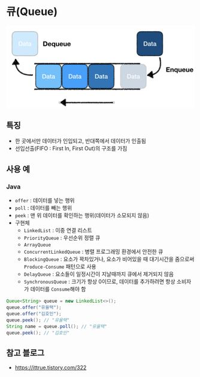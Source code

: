 # 큐(Queue)
![queue](./images/image013.png)

## 특징
- 한 곳에서만 데이터가 인입되고, 반대쪽에서 데이터가 인출됨
- 선입선출(FIFO : First In, First Out)의 구조를 가짐

## 사용 예
### Java
- `offer` : 데이터를 넣는 행위
- `poll` : 데이터를 빼는 행위
- `peek` : 맨 위 데이터를 확인하는 행위(데이터가 소모되지 않음)
- 구현체
  - `LinkedList` : 이중 연결 리스트
  - `PriorityQueue` : 우선순위 정렬 큐
  - `ArrayQueue`
  - `ConcurrentLinkedQueue` : 병렬 프로그래밍 환경에서 안전한 큐
  - `BlockingQueue` : 요소가 꽉차있거나, 요소가 비어있을 때 대기시간을 줌으로써 `Produce-Consume` 패턴으로 사용
  - `DelayQueue` : 요소들이 일정시간이 지날때까지 큐에서 제거되지 않음
  - `SynchronousQueue` : 크기가 항상 0이므로, 데이터를 추가하려면 항상 소비자가 데이터를 `Consume`해야 함

```java
Queue<String> queue = new LinkedList<>();
queue.offer("유율택");
queue.offer("김호인");
queue.peek(); // "유율택"
String name = queue.poll(); // "유율택"
queue.peek(); // "김호인"
```

## 참고 블로그
- https://ittrue.tistory.com/322
